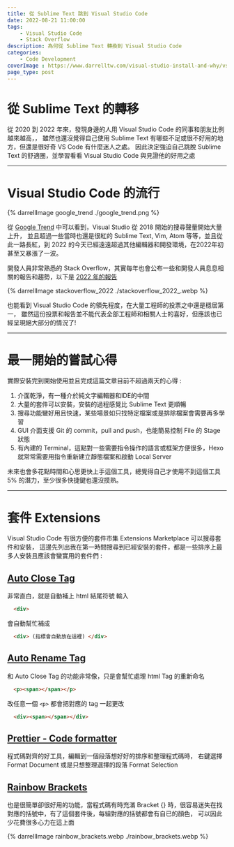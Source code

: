 ```yaml
---
title: 從 Sublime Text 跳到 Visual Studio Code
date: 2022-08-21 11:00:00
tags: 
	- Visual Studio Code
	- Stack Overflow
description: 為何從 Sublime Text 轉換到 Visual Studio Code
categories: 
	- Code Development
coverImage : https://www.darrelltw.com/visual-studio-install-and-why/vs_code_logo.png
page_type: post
---
```


# 從 Sublime Text 的轉移

從 2020 到 2022 年來，發現身邊的人用 Visual Studio Code 的同事和朋友比例越來越高，，
雖然也還沒覺得自己使用 Sublime Text 有哪些不足或很不好用的地方，但還是很好奇 VS Code 有什麼迷人之處。
因此決定強迫自己跳脫 Sublime Text 的舒適圈，並學習看看 Visual Studio Code 與見證他的好用之處

--- 

# Visual Studio Code 的流行

{% darrellImage google_trend ./google_trend.png %}

從 [Google Trend](https://trends.google.com.tw/trends/explore?date=all&q=%2Fm%2F0b6h18n,%2Fm%2F0134xwrk,%2Fm%2F0_x5x3g,EMACS,%2Fm%2F07zh7#TIMESERIES) 中可以看到，Visual Studio 從 2018 開始的搜尋聲量開始大量上升，
並且超過一些當時也還是很紅的 Sublime Text, Vim, Atom 等等，並且從此一路長紅，到 2022 的今天已經遠遠超過其他編輯器和開發環境，在2022年初甚至又暴漲了一波。

開發人員非常熟悉的 Stack Overflow，其實每年也會公布一些和開發人員息息相關的報告和趨勢，以下是 [2022 年的報告](https://survey.stackoverflow.co/2022/#technology-most-popular-technologies)

{% darrellImage stackoverflow_2022 ./stackoverflow_2022_.webp %}

也能看到 Visual Studio Code 的領先程度，在大量工程師的投票之中還是穩居第一，
雖然這份投票和報告並不能代表全部工程師和相關人士的喜好，但應該也已經呈現絕大部分的情況了!

--- 

# 最一開始的嘗試心得

實際安裝完到開始使用並且完成這篇文章目前不超過兩天的心得 : 
1. 介面乾淨，有一種介於純文字編輯器和IDE的中間
2. 大量的套件可以安裝，安裝的過程感覺比 Sublime Text 更順暢
3. 搜尋功能蠻好用且快速，某些場景如只找特定檔案或是排除檔案會需要再多學習
4. GUI 介面支援 Git 的 commit，pull and push，也能簡易控制 File 的 Stage 狀態
5. 有內建的 Terminal，這點對一些需要指令操作的語言或框架方便很多，Hexo 就常常需要用指令重新建立靜態檔案和啟動 Local Server

未來也會多花點時間和心思更快上手這個工具，總覺得自己才使用不到這個工具 5% 的潛力，至少很多快捷鍵也還沒摸熟。

---

# 套件 Extensions

Visual Studio Code 有很方便的套件市集 Extensions Marketplace 可以搜尋套件和安裝，
這邊先列出我在第一時間搜尋到已經安裝的套件，都是一些排序上最多人安裝且應該會蠻實用的套件們 :

## [Auto Close Tag](https://marketplace.visualstudio.com/items?itemName=formulahendry.auto-close-tag)

非常直白，就是自動補上 html 結尾符號
輸入
```html
  <div> 
```
會自動幫忙補成

```html
  <div> (指標會自動放在這裡) </div>
```
## [Auto Rename Tag](https://marketplace.visualstudio.com/items?itemName=formulahendry.auto-rename-tag)

和 Auto Close Tag 的功能非常像，只是會幫忙處理 html Tag 的重新命名

```html
  <p><span></span></p> 
```
改任意一個 `<p>` 都會把對應的 tag 一起更改

```html
  <div><span></span></div> 
```

## [Prettier - Code formatter](https://marketplace.visualstudio.com/items?itemName=esbenp.prettier-vscode)

程式碼對齊的好工具，編輯到一個段落想好好的排序和整理程式碼時，
右鍵選擇 Format Document 或是只想整理選擇的段落 Format Selection

## [Rainbow Brackets](https://marketplace.visualstudio.com/items?itemName=2gua.rainbow-brackets)

也是很簡單卻很好用的功能，當程式碼有時充滿 Bracket {} 時，很容易迷失在找對應的括號中，有了這個套件後，每組對應的括號都會有自已的顏色，
可以因此少花費很多心力在這上面

{% darrellImage rainbow_brackets.webp ./rainbow_brackets.webp %}

